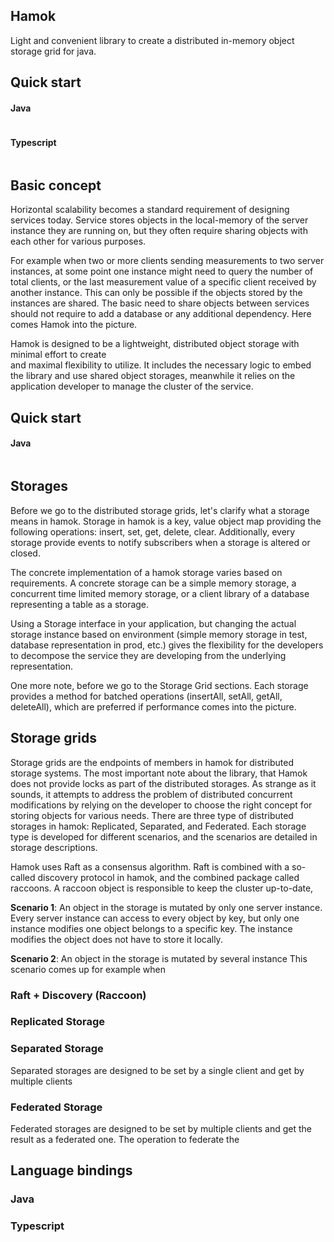 Hamok
---
Light and convenient library to create a distributed in-memory object storage grid for java.


## Quick start

#### Java

```java

```

#### Typescript

```typescript

```

## Basic concept

Horizontal scalability becomes a standard requirement of designing services today.
Service stores objects in the local-memory of the server instance they are running on, but they 
often require sharing objects with each other for various purposes. 

For example when two or more clients sending measurements to two server instances, 
at some point one instance might need to query the number of total clients, 
or the last measurement value of a specific client received by another instance.
This can only be possible if the objects stored by the instances are shared. 
The basic need to share objects between services should not require to add a database 
or any additional dependency. Here comes Hamok into the picture.

Hamok is designed to be a lightweight, distributed object storage with minimal effort to create  
and maximal flexibility to utilize. It includes the necessary logic to 
embed the library and use shared object storages, meanwhile it relies on 
the application developer to manage the cluster of the service.


## Quick start

#### Java

```java

```

## Storages

Before we go to the distributed storage grids, let's clarify what a storage means in hamok.
Storage in hamok is a key, value object map providing the following operations: 
insert, set, get, delete, clear. Additionally, every storage provide events 
to notify subscribers when a storage is altered or closed.

The concrete implementation of a hamok storage varies based on requirements. 
A concrete storage can be a simple memory storage, a concurrent time limited memory storage, 
or a client library of a database representing a table as a storage.

Using a Storage interface in your application, but changing the actual storage 
instance based on environment (simple memory storage in test, database representation in prod, etc.) 
gives the flexibility for the developers to decompose the service they are developing from the 
underlying representation.

One more note, before we go to the Storage Grid sections. Each storage provides a method 
for batched operations (insertAll, setAll, getAll, deleteAll), which are preferred if performance 
comes into the picture.

## Storage grids

Storage grids are the endpoints of members in hamok for distributed storage systems.
The most important note about the library, that Hamok does not provide locks as part of the 
distributed storages.
As strange as it sounds, it attempts to address the problem of distributed concurrent modifications 
by relying on the developer to choose the right concept for storing objects for various needs.
There are three type of distributed storages in hamok: Replicated, Separated, and Federated.
Each storage type is developed for different scenarios, and the scenarios are detailed in 
storage descriptions.

Hamok uses Raft as a consensus algorithm. Raft is combined with a so-called 
discovery protocol in hamok, and the combined package called raccoons. 
A raccoon object is responsible to keep the cluster up-to-date,

**Scenario 1**: An object in the storage is mutated by only one server instance.
Every server instance can access to every object by key, 
but only one instance modifies one object belongs to a specific key. 
The instance modifies the object does not have to store it locally.

**Scenario 2**: An object in the storage is mutated by several instance
This scenario comes up for example when 

### Raft + Discovery (Raccoon)


### Replicated Storage


### Separated Storage

Separated storages are designed to be set by a single client and get by multiple clients

### Federated Storage

Federated storages are designed to be set by multiple clients and get the result 
as a federated one. The operation to federate the 



## Language bindings

### Java

### Typescript

